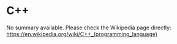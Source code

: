 # C++

No summary available. Please check the Wikipedia page directly: https://en.wikipedia.org/wiki/C++_(programming_language)
